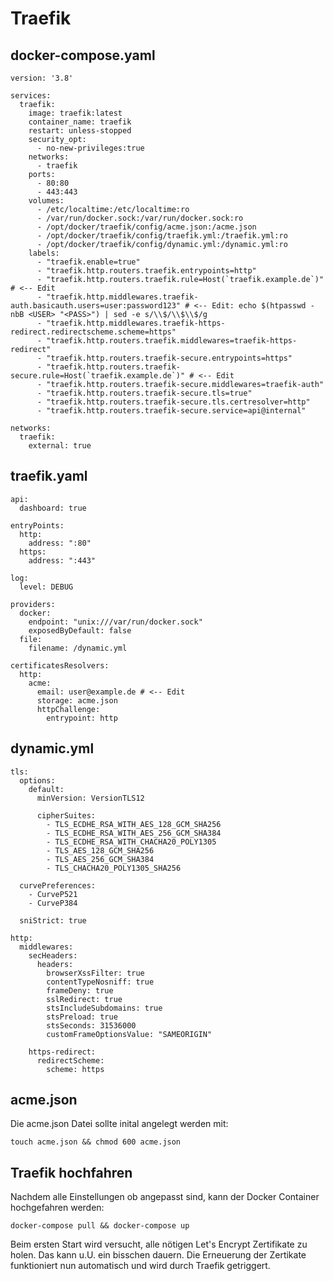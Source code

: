 # Traefik 
## docker-compose.yaml
```
version: '3.8'

services:
  traefik:
    image: traefik:latest
    container_name: traefik
    restart: unless-stopped
    security_opt:
      - no-new-privileges:true
    networks:
      - traefik
    ports:
      - 80:80
      - 443:443
    volumes:
      - /etc/localtime:/etc/localtime:ro
      - /var/run/docker.sock:/var/run/docker.sock:ro
      - /opt/docker/traefik/config/acme.json:/acme.json
      - /opt/docker/traefik/config/traefik.yml:/traefik.yml:ro
      - /opt/docker/traefik/config/dynamic.yml:/dynamic.yml:ro
    labels:
      - "traefik.enable=true"
      - "traefik.http.routers.traefik.entrypoints=http"
      - "traefik.http.routers.traefik.rule=Host(`traefik.example.de`)" # <-- Edit
      - "traefik.http.middlewares.traefik-auth.basicauth.users=user:password123" # <-- Edit: echo $(htpasswd -nbB <USER> "<PASS>") | sed -e s/\\$/\\$\\$/g
      - "traefik.http.middlewares.traefik-https-redirect.redirectscheme.scheme=https"
      - "traefik.http.routers.traefik.middlewares=traefik-https-redirect"
      - "traefik.http.routers.traefik-secure.entrypoints=https"
      - "traefik.http.routers.traefik-secure.rule=Host(`traefik.example.de`)" # <-- Edit
      - "traefik.http.routers.traefik-secure.middlewares=traefik-auth"
      - "traefik.http.routers.traefik-secure.tls=true"
      - "traefik.http.routers.traefik-secure.tls.certresolver=http"
      - "traefik.http.routers.traefik-secure.service=api@internal"

networks:
  traefik:
    external: true
```
## traefik.yaml
```
api:
  dashboard: true

entryPoints:
  http:
    address: ":80"
  https:
    address: ":443"

log:
  level: DEBUG

providers:
  docker:
    endpoint: "unix:///var/run/docker.sock"
    exposedByDefault: false
  file:
    filename: /dynamic.yml

certificatesResolvers:
  http:
    acme:
      email: user@example.de # <-- Edit
      storage: acme.json
      httpChallenge:
        entrypoint: http
```
## dynamic.yml
```
tls:
  options:
    default:
      minVersion: VersionTLS12

      cipherSuites:
        - TLS_ECDHE_RSA_WITH_AES_128_GCM_SHA256
        - TLS_ECDHE_RSA_WITH_AES_256_GCM_SHA384
        - TLS_ECDHE_RSA_WITH_CHACHA20_POLY1305
        - TLS_AES_128_GCM_SHA256
        - TLS_AES_256_GCM_SHA384
        - TLS_CHACHA20_POLY1305_SHA256

  curvePreferences:
    - CurveP521
    - CurveP384

  sniStrict: true

http:
  middlewares:
    secHeaders:
      headers:
        browserXssFilter: true
        contentTypeNosniff: true
        frameDeny: true
        sslRedirect: true
        stsIncludeSubdomains: true
        stsPreload: true
        stsSeconds: 31536000
        customFrameOptionsValue: "SAMEORIGIN"

    https-redirect:
      redirectScheme:
        scheme: https
```
## acme.json
Die acme.json Datei sollte inital angelegt werden mit:
```
touch acme.json && chmod 600 acme.json
```
## Traefik hochfahren
Nachdem alle Einstellungen ob angepasst sind, kann der Docker Container hochgefahren werden:
```
docker-compose pull && docker-compose up
```
Beim ersten Start wird versucht, alle nötigen Let's Encrypt Zertifikate zu holen. Das kann u.U. ein bisschen dauern.
Die Erneuerung der Zertikate funktioniert nun automatisch und wird durch Traefik getriggert.
